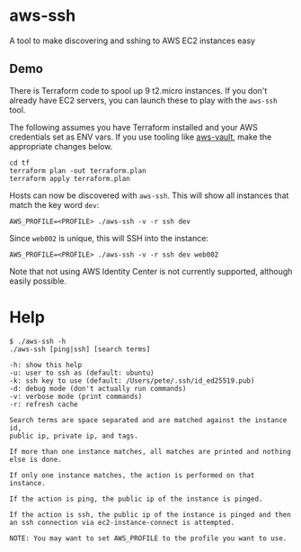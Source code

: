 # aws-ssh
A tool to make discovering and sshing to AWS EC2 instances easy

## Demo

There is Terraform code to spool up 9 t2.micro instances. If you don't
already have EC2 servers, you can launch these to play with the `aws-ssh` tool.

The following assumes you have Terraform installed and your AWS credentials set as ENV vars. If you use 
tooling like [aws-vault](https://github.com/99designs/aws-vault), make the appropriate changes below.

```
cd tf
terraform plan -out terraform.plan
terraform apply terraform.plan
```

Hosts can now be discovered with `aws-ssh`. This will show all instances that match the key word `dev`:

```
AWS_PROFILE=<PROFILE> ./aws-ssh -v -r ssh dev
```

Since `web002` is unique, this will SSH into the instance:

```
AWS_PROFILE=<PROFILE> ./aws-ssh -v -r ssh dev web002
```

Note that not using AWS Identity Center is not currently supported, although easily possible.

# Help

```
$ ./aws-ssh -h
./aws-ssh [ping|ssh] [search terms]

-h: show this help
-u: user to ssh as (default: ubuntu)
-k: ssh key to use (default: /Users/pete/.ssh/id_ed25519.pub)
-d: debug mode (don't actually run commands)
-v: verbose mode (print commands)
-r: refresh cache

Search terms are space separated and are matched against the instance id,
public ip, private ip, and tags.

If more than one instance matches, all matches are printed and nothing
else is done.

If only one instance matches, the action is performed on that instance.

If the action is ping, the public ip of the instance is pinged.

If the action is ssh, the public ip of the instance is pinged and then
an ssh connection via ec2-instance-connect is attempted.

NOTE: You may want to set AWS_PROFILE to the profile you want to use.
```